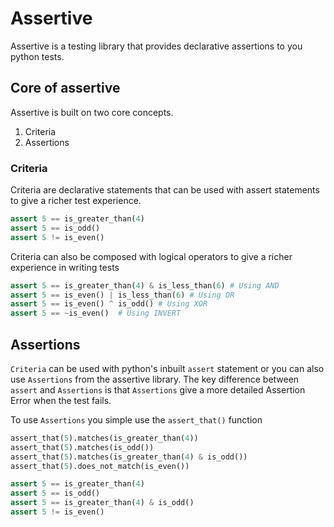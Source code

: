 # Assertive

Assertive is a testing library that provides declarative assertions to you python tests.


## Core of assertive

Assertive is built on two core concepts.
 1. Criteria
 2. Assertions


### Criteria
Criteria are declarative statements that can be used with assert statements to give a richer test experience.

```python
assert 5 == is_greater_than(4)
assert 5 == is_odd()
assert 5 != is_even()
```

Criteria can also be composed with logical operators to give a richer experience in writing tests

```python
assert 5 == is_greater_than(4) & is_less_than(6) # Using AND
assert 5 == is_even() | is_less_than(6) # Using OR
assert 5 == is_even() ^ is_odd() # Using XOR
assert 5 == ~is_even()  # Using INVERT
```


## Assertions
`Criteria` can be used with python's inbuilt `assert` statement or you can also use `Assertions` from the assertive library.
The key difference between `assert` and `Assertions` is that `Assertions` give a more detailed Assertion Error when the test fails.

To use `Assertions` you simple use the `assert_that()` function

```python
assert_that(5).matches(is_greater_than(4))
assert_that(5).matches(is_odd())
assert_that(5).matches(is_greater_than(4) & is_odd())
assert_that(5).does_not_match(is_even())

assert 5 == is_greater_than(4)
assert 5 == is_odd()
assert 5 == is_greater_than(4) & is_odd()
assert 5 != is_even()
```